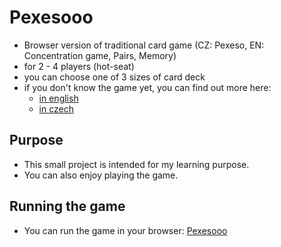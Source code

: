 # Pexesooo  
- Browser version of traditional card game (CZ: Pexeso, EN: Concentration game, Pairs, Memory)  
- for 2 - 4 players (hot-seat)  
- you can choose one of 3 sizes of card deck  
- if you don't know the game yet, you can find out more here:  
  - [in english](https://en.wikipedia.org/wiki/Concentration_(card_game))  
  - [in czech](https://cs.wikipedia.org/wiki/Pexeso)  
## Purpose  
- This small project is intended for my learning purpose.  
- You can also enjoy playing the game.  
## Running the game  
- You can run the game in your browser: [Pexesooo](https://dusan-goll.github.io/Pexesooo/)  
